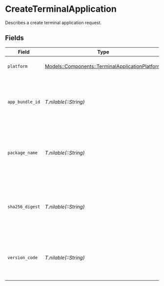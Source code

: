 # CreateTerminalApplication

Describes a create terminal application request.


## Fields

| Field                                                                                                 | Type                                                                                                  | Required                                                                                              | Description                                                                                           | Example                                                                                               |
| ----------------------------------------------------------------------------------------------------- | ----------------------------------------------------------------------------------------------------- | ----------------------------------------------------------------------------------------------------- | ----------------------------------------------------------------------------------------------------- | ----------------------------------------------------------------------------------------------------- |
| `platform`                                                                                            | [Models::Components::TerminalApplicationPlatform](../../models/shared/terminalapplicationplatform.md) | :heavy_check_mark:                                                                                    | Platform of the terminal application.                                                                 | ios                                                                                                   |
| `app_bundle_id`                                                                                       | *T.nilable(::String)*                                                                                 | :heavy_minus_sign:                                                                                    | The app bundle identifier of the terminal application. Required if platform is `ios`.                 |                                                                                                       |
| `package_name`                                                                                        | *T.nilable(::String)*                                                                                 | :heavy_minus_sign:                                                                                    | The app package name of the terminal application. Required if platform is `android`.                  |                                                                                                       |
| `sha256_digest`                                                                                       | *T.nilable(::String)*                                                                                 | :heavy_minus_sign:                                                                                    | The SHA-256 digest of the signing key for the application. Required if platform is `android`.         |                                                                                                       |
| `version_code`                                                                                        | *T.nilable(::String)*                                                                                 | :heavy_minus_sign:                                                                                    | The version code of the Android application. Required if platform is `android`.                       |                                                                                                       |